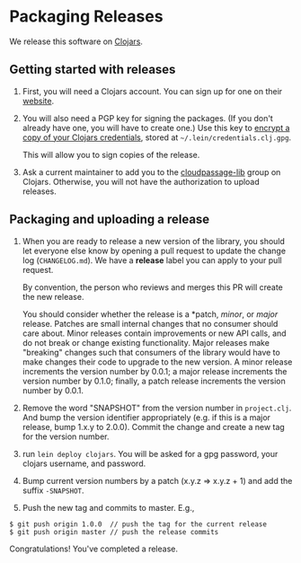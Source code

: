 # Packaging Releases

We release this software on
[Clojars](https://clojars.org/cloudpassage-lib).

## Getting started with releases

1. First, you will need a Clojars account. You can sign up for one on their
   [website](https://clojars.org/register).

2. You will also need a PGP key for signing the packages. (If you don't already
   have one, you will have to create one.) Use this key to [encrypt a copy of
   your Clojars
   credentials](https://github.com/technomancy/leiningen/blob/792750b7a1bdf0499081c72b197df41cee5ef648/doc/DEPLOY.md#gpg),
   stored at `~/.lein/credentials.clj.gpg`.

   This will allow you to sign copies of the release.

3. Ask a current maintainer to add you to the
   [cloudpassage-lib](https://clojars.org/cloudpassage-lib) group on Clojars.
   Otherwise, you will not have the authorization to upload releases.

## Packaging and uploading a release

1. When you are ready to release a new version of the library, you should let
   everyone else know by opening a pull request to update the change log
   (`CHANGELOG.md`). We have a **release** label you can apply to your pull
   request.

   By convention, the person who reviews and merges this PR will create the new
   release.

   You should consider whether the release is a *patch, *minor*, or *major*
   release. Patches are small internal changes that no consumer should care
   about. Minor releases contain improvements or new API calls, and do not break
   or change existing functionality. Major releases make "breaking" changes such
   that consumers of the library would have to make changes their code to
   upgrade to the new version. A minor release increments the version number by
   0.0.1; a major release increments the version number by 0.1.0; finally, a patch
   release increments the version number by 0.0.1.

2. Remove the word "SNAPSHOT" from the version number in `project.clj`. And
   bump the version identifier appropriately (e.g. if this is a major release,
   bump 1.x.y to 2.0.0). Commit the change and create a new tag for the version
   number.

3. run `lein deploy clojars`. You will be asked for a gpg password, your clojars username, and password.

4. Bump current version numbers by a patch (x.y.z => x.y.z + 1) and add the suffix `-SNAPSHOT`.

5. Push the new tag and commits to master. E.g.,

```shell
$ git push origin 1.0.0  // push the tag for the current release
$ git push origin master // push the release commits
```

Congratulations! You've completed a release.
